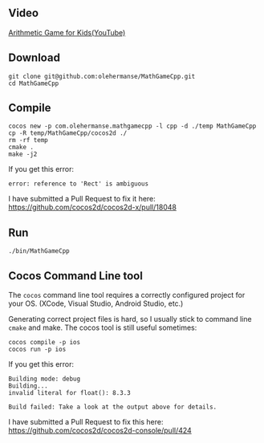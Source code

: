 ## Video
[Arithmetic Game for Kids(YouTube)](https://www.youtube.com/watch?v=eTIW9aVn1QM)

## Download

```
git clone git@github.com:olehermanse/MathGameCpp.git
cd MathGameCpp
```

## Compile
```
cocos new -p com.olehermanse.mathgamecpp -l cpp -d ./temp MathGameCpp
cp -R temp/MathGameCpp/cocos2d ./
rm -rf temp
cmake .
make -j2
```
If you get this error:
```
error: reference to 'Rect' is ambiguous
```
I have submitted a Pull Request to fix it here:
https://github.com/cocos2d/cocos2d-x/pull/18048

## Run
```
./bin/MathGameCpp
```

## Cocos Command Line tool
The `cocos` command line tool requires a correctly configured project for your OS.
(XCode, Visual Studio, Android Studio, etc.)

Generating correct project files is hard, so I usually stick to command line `cmake` and make.
The cocos tool is still useful sometimes:
```
cocos compile -p ios
cocos run -p ios
```

If you get this error:
```
Building mode: debug
Building...
invalid literal for float(): 8.3.3

Build failed: Take a look at the output above for details.
```

I have submitted a Pull Request to fix this here:
https://github.com/cocos2d/cocos2d-console/pull/424
